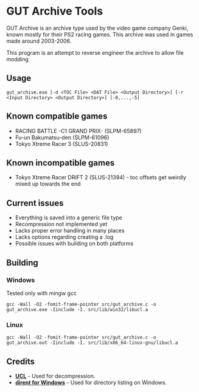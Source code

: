 # GUT Archive Tools
GUT Archive is an archive type used by the video game company Genki, known mostly for their PS2 racing games.
This archive was used in games made around 2003-2006.

This program is an attempt to reverse engineer the archive to allow file modding

## Usage
```shell
gut_archive.exe [-d <TOC File> <DAT File> <Output Directory>] [-r <Input Directory> <Output Directory>] [-0,...,-5]
```

## Known compatible games
- RACING BATTLE -C1 GRAND PRIX- (SLPM-65897) 
- Fu-un Bakumatsu-den (SLPM-61096)
- Tokyo Xtreme Racer 3 (SLUS-20831)

## Known incompatible games
- Tokyo Xtreme Racer DRIFT 2 (SLUS-21394) - toc offsets get weirdly mixed up towards the end

## Current issues
- Everything is saved into a generic file type
- Recompression not implemented yet
- Lacks proper error handling in many places
- Lacks options regarding creating a .log
- Possible issues with building on both platforms

## Building
### Windows
Tested only with mingw gcc
```shell
gcc -Wall -O2 -fomit-frame-pointer src/gut_archive.c -o gut_archive.exe -Iinclude -I. src/lib/win32/libucl.a
```

### Linux
```shell
gcc -Wall -O2 -fomit-frame-pointer src/gut_archive.c -o gut_archive.out -Iinclude -I. src/lib/x86_64-linux-gnu/libucl.a
```

## Credits
- [**UCL**](https://www.oberhumer.com/opensource/ucl/) - Used for decompression.
- [**dirent for Windows**](https://github.com/tronkko/dirent) - Used for directory listing on Windows.